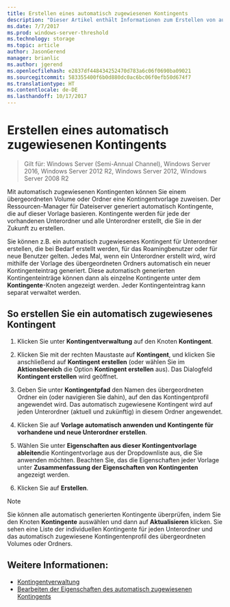 ```yaml
---
title: Erstellen eines automatisch zugewiesenen Kontingents
description: "Dieser Artikel enthält Informationen zum Erstellen von automatisch zugewiesenen Kontingenten basierend auf einer Kontingentvorlage"
ms.date: 7/7/2017
ms.prod: windows-server-threshold
ms.technology: storage
ms.topic: article
author: JasonGerend
manager: brianlic
ms.author: jgerend
ms.openlocfilehash: e2837df448434252470d783a6c06f0690ba09021
ms.sourcegitcommit: 583355400f6b0d880dc0ac6bc06f0efb50d674f7
ms.translationtype: HT
ms.contentlocale: de-DE
ms.lasthandoff: 10/17/2017
---
```

# <a name="create-an-auto-apply-quota"></a>Erstellen eines automatisch zugewiesenen Kontingents

> Gilt für: Windows Server (Semi-Annual Channel), Windows Server 2016, Windows Server 2012 R2, Windows Server 2012, Windows Server 2008 R2

Mit automatisch zugewiesenen Kontingenten können Sie einem übergeordneten Volume oder Ordner eine Kontingentvorlage zuweisen. Der Ressourcen-Manager für Dateiserver generiert automatisch Kontingente, die auf dieser Vorlage basieren. Kontingente werden für jede der vorhandenen Unterordner und alle Unterordner erstellt, die Sie in der Zukunft zu erstellen.

Sie können z.B. ein automatisch zugewiesenes Kontingent für Unterordner erstellen, die bei Bedarf erstellt werden, für das Roamingbenutzer oder für neue Benutzer gelten. Jedes Mal, wenn ein Unterordner erstellt wird, wird mithilfe der Vorlage des übergeordneten Ordners automatisch ein neuer Kontingenteintrag generiert. Diese automatisch generierten Kontingenteinträge können dann als einzelne Kontingente unter dem **Kontingente**-Knoten angezeigt werden. Jeder Kontingenteintrag kann separat verwaltet werden.

## <a name="to-create-an-auto-apply-quota"></a>So erstellen Sie ein automatisch zugewiesenes Kontingent

1.  Klicken Sie unter **Kontingentverwaltung** auf den Knoten **Kontingent**.

2.  Klicken Sie mit der rechten Maustaste auf **Kontingent**, und klicken Sie anschließend auf **Kontingent erstellen** (oder wählen Sie im **Aktionsbereich** die Option **Kontingent erstellen** aus). Das Dialogfeld **Kontingent erstellen** wird geöffnet.

3.  Geben Sie unter **Kontingentpfad** den Namen des übergeordneten Ordner ein (oder navigieren Sie dahin), auf den das Kontingentprofil angewendet wird. Das automatisch zugewiesene Kontingent wird auf jeden Unterordner (aktuell und zukünftig) in diesem Ordner angewendet.

4.  Klicken Sie auf **Vorlage automatisch anwenden und Kontingente für vorhandene und neue Unterordner erstellen**.

5.  Wählen Sie unter **Eigenschaften aus dieser Kontingentvorlage ableiten**die Kontingentvorlage aus der Dropdownliste aus, die Sie anwenden möchten. Beachten Sie, das die Eigenschaften jeder Vorlage unter **Zusammenfassung der Eigenschaften von Kontingenten** angezeigt werden.

6.  Klicken Sie auf **Erstellen**.

> [!Note]
> Sie können alle automatisch generierten Kontingente überprüfen, indem Sie den Knoten **Kontingente** auswählen und dann auf **Aktualisieren** klicken. Sie sehen eine Liste der individuellen Kontingente für jeden Unterordner und das automatisch zugewiesene Kontingentenprofil des übergeordneten Volumes oder Ordners.

## <a name="see-also"></a>Weitere Informationen:

-   [Kontingentverwaltung](quota-management.md)
-   [Bearbeiten der Eigenschaften des automatisch zugewiesenen Kontingents](edit-auto-apply-quota-properties.md)